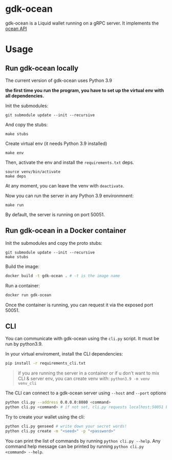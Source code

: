 # gdk-ocean

gdk-ocean is a Liquid wallet running on a gRPC server. It implements the [ocean API](https://github.com/vulpemventures/ocean)

# Usage

## Run gdk-ocean locally

The current version of gdk-ocean uses Python 3.9

__the first time you run the program, you have to set up the virtual env with all dependencies.__

Init the submodules:
```
git submodule update --init --recursive
```

And copy the stubs:
```
make stubs
```

Create virtual env (it needs Python 3.9 installed)
```
make env
```

Then, activate the env and install the `requirements.txt` deps.
```
source venv/bin/activate
make deps
```

At any moment, you can leave the venv with `deactivate`.

Now you can run the server in any Python 3.9 environmnent:
```
make run
```
By default, the server is running on port 50051.

## Run gdk-ocean in a Docker container

Init the submodules and copy the proto stubs:
```
git submodule update --init --recursive
make stubs
```

Build the image:
```bash
docker build -t gdk-ocean . # -t is the image name
```

Run a container:
```bash
docker run gdk-ocean 
```

Once the container is running, you can request it via the exposed port 50051.

## CLI

You can communicate with gdk-ocean using the `cli.py` script. It must be run by python3.9.

In your virtual enviroment, install the CLI dependencies:
```bash
pip install -r requirements_cli.txt
```

> if you are running the server in a container or if u don't want to mix CLI & server env, you can create venv with: `python3.9 -m venv venv_cli`

The CLI can connect to a gdk-ocean server using `--host` and `--port` options
```bash
python cli.py --address 0.0.0.0:8080 <command>
python cli.py <command> # if not set, cli.py requests localhost:50051 by default
``` 

Try to create your wallet using the cli:
```bash
python cli.py genseed # write down your secret words!
python cli.py create -m "<seed>" -p "<password>"
```

You can print the list of commands by running `python cli.py --help`. Any command help message can be printed by running `python cli.py <command> --help`.
